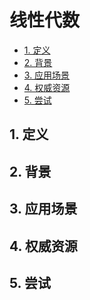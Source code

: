 # 线性代数<!-- omit in toc -->

- [1. 定义](#1-定义)
- [2. 背景](#2-背景)
- [3. 应用场景](#3-应用场景)
- [4. 权威资源](#4-权威资源)
- [5. 尝试](#5-尝试)

## 1. 定义

<!-- 是什么： 明确说明或解释一个概念、事物或术语的含义、范围或特征。 -->

<!--
英文维基：https://en.wikipedia.org/
中文维基：https://zh.wikipedia.org/
百度百科：https://baike.baidu.com/
GPT
-->

## 2. 背景

<!-- 诞生： 是什么人、在什么地方、在什么时间、在什么动机下，提出/发明/制作的？ -->
<!-- 历史： 发展历程如何？ -->

<!--
英文维基：https://en.wikipedia.org/
中文维基：https://zh.wikipedia.org/
百度百科：https://baike.baidu.com/
GPT
-->

## 3. 应用场景

<!-- 行业、领域 -->
<!-- 系统、服务、工具 -->

<!--
英文维基：https://en.wikipedia.org/
中文维基：https://zh.wikipedia.org/
百度百科：https://baike.baidu.com/
GPT
-->

## 4. 权威资源

<!-- 网站、文档、书籍 -->
<!-- 人物、组织 -->

<!--
英文维基：https://en.wikipedia.org/
中文维基：https://zh.wikipedia.org/
百度百科：https://baike.baidu.com/
GPT
-->

## 5. 尝试

<!--
英文维基：https://en.wikipedia.org/
中文维基：https://zh.wikipedia.org/
百度百科：https://baike.baidu.com/
GPT
-->

